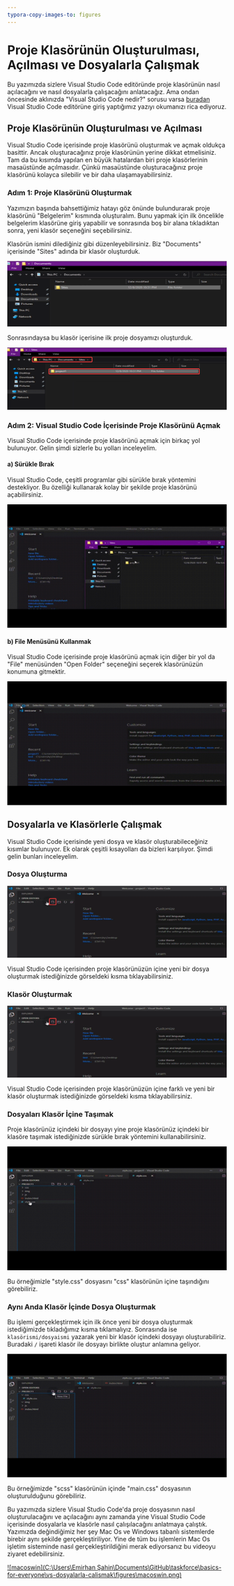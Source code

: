 ```yaml
---
typora-copy-images-to: figures
---
```


# Proje Klasörünün Oluşturulması, Açılması ve Dosyalarla Çalışmak 

Bu yazımızda sizlere Visual Studio Code editöründe proje klasörünün nasıl açılacağını ve nasıl dosyalarla çalışacağını anlatacağız. Ama ondan öncesinde aklınızda "Visual Studio Code nedir?" sorusu varsa [buradan](https://github.com/Kodluyoruz/taskforce/tree/basics/basics-for-everyone/visual-studio-code-nedir) Visual Studio Code editörüne giriş yaptığımız yazıyı okumanızı rica ediyoruz. 



## Proje Klasörünün Oluşturulması ve Açılması  

Visual Studio Code içerisinde proje klasörünü oluşturmak ve açmak oldukça basittir. Ancak oluşturacağınız proje klasörünün yerine dikkat etmelisiniz. Tam da bu kısımda yapılan en büyük hatalardan biri proje klasörlerinin masaüstünde açılmasıdır. Çünkü masaüstünde oluşturacağınız proje klasörünü kolayca silebilir ve bir daha ulaşamayabilirsiniz. 



### Adım 1: Proje Klasörünü Oluşturmak

Yazımızın başında bahsettiğimiz hatayı göz önünde bulundurarak proje klasörünü "Belgelerim" kısmında oluşturalım. Bunu yapmak için ilk öncelikle belgelerim klasörüne giriş yapabilir ve sonrasında boş bir alana tıkladıktan sonra, yeni klasör seçeneğini seçebilirsiniz.

Klasörün ismini dilediğiniz gibi düzenleyebilirsiniz. Biz "Documents" içerisinde "Sites" adında bir klasör oluşturduk.

![projeklasörü-oluştur](figures/projeklasörü-oluştur.png) 



Sonrasındaysa bu klasör içerisine ilk proje dosyamızı oluşturduk.

![projeklasörü-oluştur2](figures/projeklasörü-oluştur2.png)

 



### Adım 2: Visual Studio Code İçerisinde Proje Klasörünü Açmak

Visual Studio Code içerisinde proje klasörünü açmak için birkaç yol bulunuyor. Gelin şimdi sizlerle bu yolları inceleyelim.

#### a) Sürükle Bırak

Visual Studio Code, çeşitli programlar gibi sürükle bırak yöntemini destekliyor. Bu özelliği kullanarak kolay bir şekilde proje klasörünü açabilirsiniz.

![proje-sürüklebırak](figures/proje-sürüklebırak-1610824692490.gif)



#### b) File Menüsünü Kullanmak

Visual Studio Code içerisinde proje klasörünü açmak için diğer bir yol da "File" menüsünden "Open Folder" seçeneğini seçerek klasörünüzün konumuna gitmektir.

![proje-filemenüsü](figures/proje-filemenüsü.gif)



## Dosyalarla ve Klasörlerle Çalışmak

Visual Studio Code içerisinde yeni dosya ve klasör oluşturabileceğiniz kısımlar bulunuyor. Ek olarak çeşitli kısayolları da bizleri karşılıyor. Şimdi gelin bunları inceleyelim.



### Dosya Oluşturma

![yeni-dosya](figures/yeni-dosya.png)

Visual Studio Code içerisinden proje klasörünüzün içine yeni bir dosya oluşturmak istediğinizde görseldeki kısma tıklayabilirsiniz.



### Klasör Oluşturmak

![yeni-dosya](figures/yeni-dosya-1610826554054.png)

Visual Studio Code içerisinden proje klasörünüzün içine farklı ve yeni bir klasör oluşturmak istediğinizde görseldeki kısma tıklayabilirsiniz.



### Dosyaları Klasör İçine Taşımak

Proje klasörünüz içindeki bir dosyayı yine proje klasörünüz içindeki bir klasöre taşımak istediğinizde sürükle bırak yöntemini kullanabilirsiniz.



![dosyasürükle](figures/dosyasürükle.gif)

Bu örneğimizle "style.css" dosyasını "css" klasörünün içine taşındığını görebiliriz.



### Aynı Anda Klasör İçinde Dosya Oluşturmak

Bu işlemi gerçekleştirmek için ilk önce yeni bir dosya oluşturmak istediğimizde tıkladığımız kısma tıklamalıyız. Sonrasında ise `klasörismi/dosyaismi` yazarak yeni bir klasör içindeki dosyayı oluşturabiliriz. Buradaki `/` işareti klasör ile dosyayı birlikte oluştur anlamına geliyor.

![klasöriçidosya](figures/klasöriçidosya.gif)

Bu örneğimizde "scss" klasörünün içinde "main.css" dosyasının oluşturulduğunu görebiliriz.



Bu yazımızda sizlere Visual Studio Code'da proje dosyasının nasıl oluşturulacağını ve açılacağını aynı zamanda yine Visual Studio Code içerisinde dosyalarla ve klasörle nasıl çalışılacağını anlatmaya çalıştık. Yazımızda değindiğimiz her şey Mac Os ve Windows tabanlı sistemlerde birebir aynı şekilde gerçekleştiriliyor. Yine de tüm bu işlemlerin Mac Os işletim sisteminde nasıl gerçekleştirildiğini merak ediyorsanız bu videoyu ziyaret edebilirsiniz.

[![macoswin](C:\Users\Emirhan Şahin\Documents\GitHub\taskforce\basics-for-everyone\vs-dosyalarla-calismak\figures\macoswin.png)](https://youtu.be/OjFXuoQ6ruM)